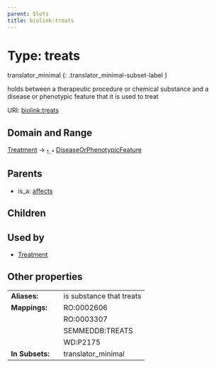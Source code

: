 ```yaml
---
parent: Slots
title: biolink:treats
---
```


# Type: treats

translator_minimal
{: .translator_minimal-subset-label }


holds between a therapeutic procedure or chemical substance and a disease or phenotypic feature that it is used to treat

URI: [biolink:treats](https://w3id.org/biolink/vocab/treats)

## Domain and Range

[Treatment](Treatment.md) ->  <sub>1..*</sub> [DiseaseOrPhenotypicFeature](DiseaseOrPhenotypicFeature.md)

## Parents

 *  is_a: [affects](affects.md)

## Children


## Used by

 * [Treatment](Treatment.md)

## Other properties

|  |  |  |
| --- | --- | --- |
| **Aliases:** | | is substance that treats |
| **Mappings:** | | RO:0002606 |
|  | | RO:0003307 |
|  | | SEMMEDDB:TREATS |
|  | | WD:P2175 |
| **In Subsets:** | | translator_minimal |

